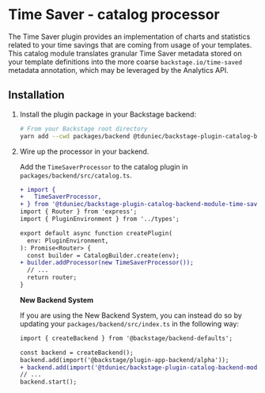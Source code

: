 # Time Saver - catalog processor

The Time Saver plugin provides an implementation of charts and statistics
related to your time savings that are coming from usage of your templates. This
catalog module translates granular Time Saver metadata stored on your template
definitions into the more coarse `backstage.io/time-saved` metadata annotation,
which may be leveraged by the Analytics API.

## Installation

1. Install the plugin package in your Backstage backend:

   ```sh
   # From your Backstage root directory
   yarn add --cwd packages/backend @tduniec/backstage-plugin-catalog-backend-module-time-saver-processor
   ```

2. Wire up the processor in your backend.

   Add the `TimeSaverProcessor` to the catalog plugin in
   `packages/backend/src/catalog.ts`.

   ```diff
   + import {
   +   TimeSaverProcessor,
   + } from '@tduniec/backstage-plugin-catalog-backend-module-time-saver-processor';
   import { Router } from 'express';
   import { PluginEnvironment } from '../types';

   export default async function createPlugin(
     env: PluginEnvironment,
   ): Promise<Router> {
     const builder = CatalogBuilder.create(env);
   + builder.addProcessor(new TimeSaverProcessor());
     // ...
     return router;
   }
   ```

   **New Backend System**

   If you are using the New Backend System, you can instead do so by updating
   your `packages/backend/src/index.ts` in the following way:

   ```diff
   import { createBackend } from '@backstage/backend-defaults';

   const backend = createBackend();
   backend.add(import('@backstage/plugin-app-backend/alpha'));
   + backend.add(import('@tduniec/backstage-plugin-catalog-backend-module-time-saver-processor'));
   // ...
   backend.start();
   ```